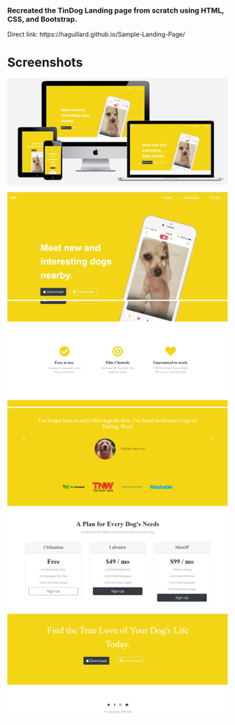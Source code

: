 <h3> Recreated the TinDog Landing page from scratch using HTML, CSS, and Bootstrap. </h3>
<p> Direct link: https://haguillard.github.io/Sample-Landing-Page/ </p>
<h1> Screenshots </h1>

![](/images/App_landing_page.PNG)

![](/images/landingPage1.PNG)
![](/images/landingPage2.PNG)
![](/images/landingPage3.PNG)
![](/images/landingPage4.PNG)
![](/images/landingPage5.PNG)
